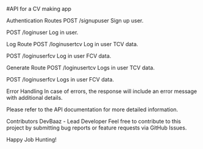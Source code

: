 #API for a CV making app

Authentication Routes
POST /signupuser
Sign up user.

POST /loginuser
Log in user.

Log Route
POST /loginusertcv
Log in user TCV data.

POST /loginuserfcv
Log in user FCV data.

Generate Route
POST /loginusertcv
Logs in user TCV data.

POST /loginuserfcv
Logs in user FCV data.

Error Handling
In case of errors, the response will include an error message with additional details.

Please refer to the API documentation for more detailed information.

Contributors
DevBaaz - Lead Developer
Feel free to contribute to this project by submitting bug reports or feature requests via GitHub Issues.

Happy Job Hunting!